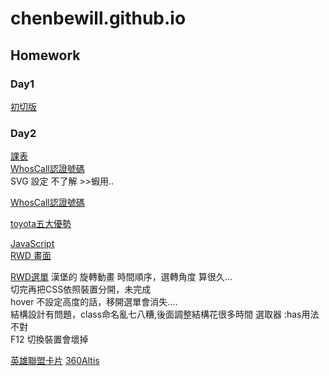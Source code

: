 # chenbewill.github.io
## Homework 
### Day1
[初切版](https://chenbewill.github.io/HTML&CSS_Amons/Day1/01.html)
### Day2
[課表](https://chenbewill.github.io/HTML&CSS_Amons/Day2/table.html)  
[WhosCall認證號碼](https://chenbewill.github.io/HTML&CSS_Amons/Day2/WhosCall.html)  
SVG 設定 不了解 >>蝦用..

[WhosCall認證號碼](https://chenbewill.github.io/HTML&CSS_Amons/Day3/whosCall.html)  

[toyota五大優勢](https://chenbewill.github.io/HTML&CSS_Amons/Day4/%E7%A2%B0%E7%A2%B0%E8%BB%8A.html)

[JavaScript](https://chenbewill.github.io/先修班/JavaScript/終極密碼.html)  
[RWD 畫面](https://chenbewill.github.io/HTML&CSS_Amons/Day5/RWD.html)

[RWD選單](https://chenbewill.github.io/HTML&CSS_Amons/Day6/選單.html)
漢堡的 旋轉動畫 時間順序，選轉角度   算很久...  
切完再把CSS依照裝置分開，未完成  
hover 不設定高度的話，移開選單會消失....  
結構設計有問題，class命名亂七八糟,後面調整結構花很多時間
選取器 :has用法不對  
F12 切換裝置會壞掉  

[英雄聯盟卡片](https://chenbewill.github.io/JavaScript_%E6%B1%9F/Day%202/LOL_CardStatic.html)
[360Altis](https://chenbewill.github.io/JavaScript_%E6%B1%9F/Day%202/360Altis.html)
